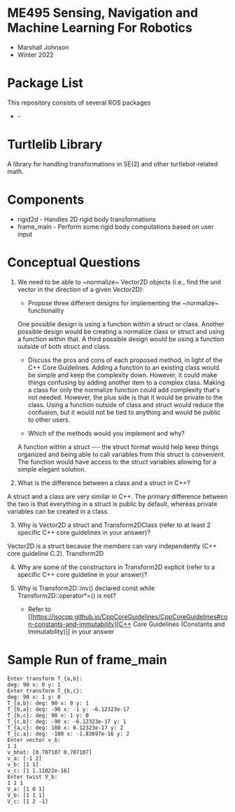 # ME495 Sensing, Navigation and Machine Learning For Robotics
* Marshall Johnson
* Winter 2022
# Package List
This repository consists of several ROS packages
- <PACKAGE1> - <one sentence description>

# Turtlelib Library
A library for handling transformations in SE(2) and other turtlebot-related math.

# Components
- rigid2d - Handles 2D rigid body transformations
- frame_main - Perform some rigid body computations based on user input

# Conceptual Questions
1. We need to be able to ~normalize~ Vector2D objects (i.e., find the unit vector in the direction of a given Vector2D):
   - Propose three different designs for implementing the ~normalize~ functionality

   One possible design is using a function within a struct or class. Another possible design would be creating a normalize class or struct and using a function within that. A third possible design would be using a function outside of both struct and class. 

   - Discuss the pros and cons of each proposed method, in light of the C++ Core Guidelines.
   Adding a function to an existing class would be simple and keep the complexity down. However, it could make things confusing by adding another item to a complex class. Making a class for only the normalize function could add complexity that's not needed. However, the plus side is that it would be private to the class. Using a function outside of class and struct would reduce the confusion, but it would not be tied to anything and would be public to other users.

   - Which of the methods would you implement and why?

   A function within a struct --- the struct format would help keep things organized and being able to call variables from this struct is convenient. The function would have access to the struct variables allowing for a simple elegant solution.

2. What is the difference between a class and a struct in C++?

A struct and a class are very similar in C++. The primary difference between the two is that everything in a struct is public by default, whereas private variables can be created in a class. 


3. Why is Vector2D a struct and Transform2DClass (refer to at least 2 specific C++ core guidelines in your answer)?

Vector2D is a struct because the members can vary independently (C++ core guideline C.2). Transform2D 


4. Why are some of the constructors in Transform2D explicit (refer to a specific C++ core guideline in your answer)?




5. Why is Transform2D::inv() declared const while Transform2D::operator*=() is not?
   - Refer to [[https://isocpp.github.io/CppCoreGuidelines/CppCoreGuidelines#con-constants-and-immutability][C++ Core Guidelines (Constants and Immutability)]] in your answer

   

# Sample Run of frame_main
```
Enter transform T_{a,b}: 
deg: 90 x: 0 y: 1
Enter transform T_{b,c}: 
deg: 90 x: 1 y: 0
T_{a,b}: deg: 90 x: 0 y: 1
T_{b,a}: deg: -90 x: -1 y: -6.12323e-17
T_{b,c}: deg: 90 x: 1 y: 0
T_{c,b}: deg: -90 x: -6.12323e-17 y: 1
T_{a,c}: deg: 180 x: 6.12323e-17 y: 2
T_{c,a}: deg: -180 x: -1.83697e-16 y: 2
Enter vector v_b: 
1 1
v_bhat: [0.707107 0.707107]
v_a: [-1 2]
v_b: [1 1]
v_c: [1 1.11022e-16]
Enter twist V_b: 
1 1 1
V_a: [1 0 1]
V_b: [1 1 1]
V_c: [1 2 -1]
```
